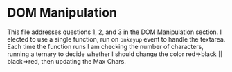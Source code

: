 # DOM Manipulation

This file addresses questions 1, 2, and 3 in the DOM Manipulation section.  I elected to use a single function, run on `onkeyup` event to handle the textarea.  Each time the function runs I am checking the number of characters, running a ternary to decide whether I should change the color red=>black || black=>red, then updating the Max Chars.
